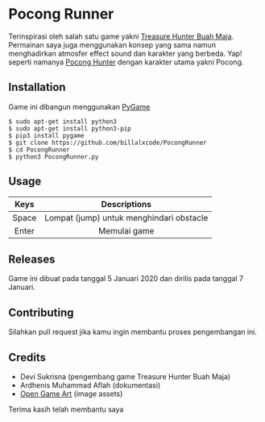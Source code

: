 # Pocong Runner

  Terinspirasi oleh salah satu game yakni [Treasure Hunter Buah Maja](http://ejournal.unikama.ac.id/index.php/jst/article/view/3683). Permainan saya juga menggunakan konsep yang sama namun menghadirkan atmosfer effect sound dan karakter yang berbeda. Yap! seperti namanya [Pocong Hunter](https://github.com/billalxcode/PocongRunner) dengan karakter utama yakni Pocong.

## Installation

Game ini dibangun menggunakan [PyGame](https://www.pygame.org)


```shell
$ sudo apt-get install python3
$ sudo apt-get install python3-pip
$ pip3 install pygame
$ git clone https://github.com/billalxcode/PocongRunner
$ cd PocongRunner
$ python3 PocongRunner.py
```

## Usage
| Keys  | Descriptions |
| :---: | :---: |
| Space | Lompat (jump) untuk menghindari obstacle |
| Enter | Memulai game |

## Releases
Game ini dibuat pada tanggal 5 Januari 2020 dan dirilis pada tanggal 7 Januari.

## Contributing
Silahkan pull request jika kamu ingin membantu proses pengembangan ini.

## Credits
- Devi Sukrisna (pengembang game Treasure Hunter Buah Maja)
- Ardhenis Muhammad Aflah (dokumentasi)
- [Open Game Art](opengameart.org) (image assets)

Terima kasih telah membantu saya
